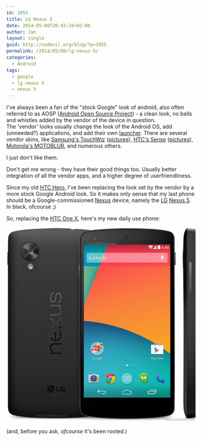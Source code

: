 ```yaml
---
id: 1055
title: LG Nexus 5
date: 2014-05-08T20:43:34+02:00
author: Jan
layout: single
guid: http://sadevil.org/blog/?p=1055
permalink: /2014/05/08/lg-nexus-5/
categories:
  - Android
tags:
  - google
  - lg nexus 5
  - nexus 5
---
```

I've always been a fan of the "stock Google" look of android, also often referred to as AOSP ([Android Open Source Project](https://source.android.com/)) - a clean look, no bells and whistles added by the vendor of the device in question.  
The 'vendor' looks usually change the look of the Android OS, add (unneeded?) applications, and add their own [launcher](https://en.wikipedia.org/wiki/List_of_Android_launchers). There are several vendor skins, like [Samsung's TouchWiz](https://en.wikipedia.org/wiki/TouchWiz) ([pictures](http://www.phonearena.com/news/New-TouchWiz-vs-old-TouchWiz-what-changed-with-Samsungs-software_id53163)), [HTC's Sense](https://en.wikipedia.org/wiki/HTC_Sense) ([pictures](http://www.phonearena.com/news/HTC-Sense-6-UI-vs-Sense-5.5-UI-a-visual-walk-through-the-changes_id54257)), [Motorola's MOTOBLUR](https://en.wikipedia.org/wiki/Motoblur), and numerous others.

I just don't like them.

Don't get me wrong - they have their good things too. Usually better integration of all the vendor apps, and a higher degree of userfriendliness.

Since my old [HTC Hero](https://kcore.org/?s=htc+hero), I've been replacing the look set by the vendor by a more stock Google Android look. So it makes only sense that my last phone should be a Google-commissioned [Nexus](https://en.wikipedia.org/wiki/Google_Nexus) device, namely the [LG](http://www.lg.com) [Nexus 5](https://www.google.com/nexus/5/). In black, ofcourse ;)

So, replacing the [HTC One X](http://www.htc.com/www/smartphones/htc-one-x/), here's my new daily use phone:

[![LG Nexus 5](/assets/images/2014/05/lg-google-nexus-5-1.jpg "LG Nexus 5")](http://www.gsmarena.com/lg_nexus_5-5705.php)

(and, before you ask, _ofcourse_ it's been rooted.)